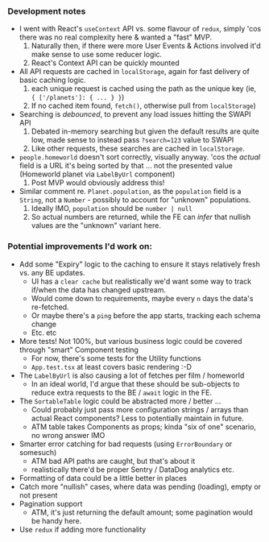 ### Development notes

- I went with React's `useContext` API vs. some flavour of `redux`, simply 'cos there was no real complexity here & wanted a "fast" MVP.
  1. Naturally then, if there were more User Events & Actions involved it'd make sense to use some reducer logic.
  2. React's Context API can be quickly mounted
- All API requests are cached in `localStorage`, again for fast delivery of basic caching logic.
  1. each unique request is cached using the path as the unique key (ie, `{ ['/planets']: { ... } }`)
  2. If no cached item found, `fetch()`, otherwise pull from `localStorage`)
- Searching is _debounced_, to prevent any load issues hitting the SWAPI API
  1. Debated in-memory searching but given the default results are quite low, made sense to instead pass `?search=123` value to SWAPI
  2. Like other requests, these searches are cached in `localStorage`.
- `people.homeworld` doesn't sort correctly, visually anyway. 'cos the _actual_ field is a URL it's being sorted by that ... not the presented value (Homeworld planet via `LabelByUrl` component)
  1. Post MVP would obviously address this!
- Similar comment re. `Planet.population`, as the `population` field is a `String`, not a `Number` - possibly to account for "unknown" populations.
  1. Ideally IMO, `population` should be `number | null`
  2. So actual numbers are returned, while the FE can _infer_ that nullish values are the "unknown" variant here.

### Potential improvements I'd work on:

- Add some "Expiry" logic to the caching to ensure it stays relatively fresh vs. any BE updates.
  - UI has a `clear cache` but realistically we'd want some way to track if/when the data has changed upstream. 
  - Would come down to requirements, maybe every `n` days the data's re-fetched.
  - Or maybe there's a `ping` before the app starts, tracking each schema change
  - Etc. etc
- More tests! Not 100%, but various business logic could be covered through "smart" Component testing
  - For now, there's some tests for the Utility functions
  - `App.test.tsx` at least covers basic rendering :-D
- The `LabelByUrl` is also causing a lot of fetches per film / homeworld
  - In an ideal world, I'd argue that these should be sub-objects to reduce extra requests to the BE / `await` logic in the FE.
- The `SortableTable` logic could be abstracted more / better ...
  - Could probably just pass more configuration strings / arrays than actual React components? Less to potentially maintain in future.
  - ATM table takes Components as props; kinda "six of one" scenario, no wrong answer IMO
- Smarter error catching for bad requests (using `ErrorBoundary` or somesuch)
  - ATM bad API paths are caught, but that's about it
  - realistically there'd be proper Sentry / DataDog analytics etc.
- Formatting of data could be a little better in places
- Catch more "nullish" cases, where data was pending (loading), empty or not present
- Pagination support
  - ATM, it's just returning the default amount; some pagination would be handy here.
- Use `redux` if adding more functionality